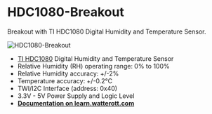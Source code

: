 # HDC1080-Breakout
Breakout with TI HDC1080 Digital Humidity and Temperature Sensor.

![HDC1080-Breakout](https://github.com/watterott/HDC1080-Breakout/raw/master/hardware/HDC1080-Breakout_v10.jpg)

* [TI HDC1080](http://www.ti.com/product/hdc1080) Digital Humidity and Temperature Sensor
* Relative Humidity (RH) operating range: 0% to 100%
* Relative Humidity accuracy: +/-2%
* Temperature accuracy: +/-0.2°C
* TWI/I2C Interface (address: 0x40)
* 3.3V - 5V Power Supply and Logic Level
* **[Documentation on learn.watterott.com](http://learn.watterott.com/sensors/hdc1080/)**
